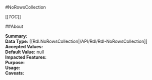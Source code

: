 #NoRowsCollection

[[_TOC_]]

##About

**Summary:**   
**Data Type:** [[Rdl.NoRowsCollection|/API/Rdl/Rdl-NoRowsCollection]]  
**Accepted Values:**   
**Default Value:** null  
**Impacted Features:**   
**Purpose:**   
**Usage:**   
**Caveats:**   


